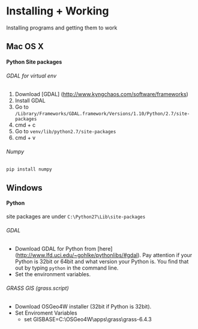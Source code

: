 # Installing + Working
Installing programs and getting them to work

## Mac OS X
#### Python Site packages
######  GDAL for virtual env
1. Download [GDAL] (http://www.kyngchaos.com/software/frameworks)
2. Install GDAL
3. Go to `/Library/Frameworks/GDAL.framework/Versions/1.10/Python/2.7/site-packages`
4. cmd + c
5. Go to `venv/lib/python2.7/site-packages`
6. cmd + v

######  Numpy
```
pip install numpy
```


## Windows
#### Python
site packages are under `C:\Python27\Lib\site-packages`

######  GDAL
* Download GDAL for Python from [here] (http://www.lfd.uci.edu/~gohlke/pythonlibs/#gdal).
Pay attention if your Python is 32bit or 64bit and what version your Python is.
You find that out by typing `python` in the command line.
* Set the environment variables.

######  GRASS GIS (grass.script)
* Download OSGeo4W installer (32bit if Python is 32bit).
* Set Enviroment Variables
    * set GISBASE=C:\OSGeo4W\apps\grass\grass-6.4.3
